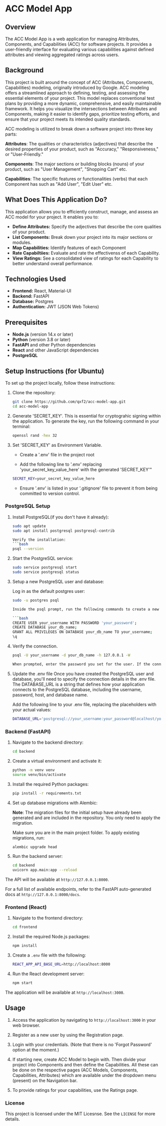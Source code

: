 # ACC Model App

## Overview

The ACC Model App is a web application for managing Attributes, Components, and Capabilities (ACC) for software projects. It provides a user-friendly interface for evaluating various capabilities against defined attributes and viewing aggregated ratings across users.

## Background

This project is built around the concept of ACC (Attributes, Components, Capabilities) modeling, originally introduced by Google. ACC modeling offers a streamlined approach to defining, testing, and assessing the essential elements of your project. This model replaces conventional test plans by providing a more dynamic, comprehensive, and easily maintainable framework. It helps you visualize the intersections between Attributes and Components, making it easier to identify gaps, prioritize testing efforts, and ensure that your project meets its intended quality standards.

ACC modeling is utilized to break down a software project into three key parts:

**Attributes**: The qualities or characteristics (adjectives) that describe the desired properties of your product, such as "Accuracy," "Responsiveness," or "User-Friendly."

**Components**: The major sections or building blocks (nouns) of your product, such as "User Management", "Shopping Cart" etc.

**Capabilities**: The specific features or functionalities (verbs) that each Component has such as "Add User", "Edit User" etc. 


## What Does This Application Do?
This application allows you to efficiently construct, manage, and assess an ACC model for your project. It enables you to:

- **Define Attributes:** Specify the adjectives that describe the core qualities of your product.
- **List Components:** Break down your project into its major sections or modules.
- **Map Capabilities:** Identify features of each Component
- **Rate Capabiltiies:** Evaluate and rate the effectivenss of each Capability.
- **View Ratings:** See a consolidated view of ratings for each Capability to better understand overall performance.

## Technologies Used
- **Frontend:** React, Material-UI
- **Backend:** FastAPI
- **Database:** Postgres
- **Authentication:** JWT (JSON Web Tokens)

## Prerequisites
- **Node.js** (version 14.x or later)
- **Python** (version 3.8 or later)
- **FastAPI** and other Python dependencies
- **React** and other JavaScript dependencies
- **PostgreSQL** 


## Setup Instructions (for Ubuntu)
To set up the project locally, follow these instructions:

1. Clone the repository:
   ```bash
   git clone https://github.com/qxf2/acc-model-app.git
   cd acc-model-app

2. Generate 'SECRET_KEY'.
   This is essential for cryptograhic signing within the application. To generate the key, run the following command in your terminal:

   ```bash
   openssl rand -hex 32
   ```
   
3. Set 'SECRET_KEY' as Environment Variable.
   * Create a '.env' file in the project root
   
   * Add the following line to '.env' replacing 'your_secret_key_value_here' with the generated 'SECRET_KEY'"

   ```bash
   SECRET_KEY=your_secret_key_value_here
   ```
   * Ensure '.env' is listed in your '.gitignore' file to prevent it from being committed to version control.


### PostgreSQL Setup

1. Install PostgreSQL(if you don't have it already):
    ```bash
    sudo apt update
    sudo apt install postgresql postgresql-contrib

   Verify the installation:
   ```bash
    psql --version

2. Start the PostgreSQL service:

    ```bash
    sudo service postgresql start
    sudo service postgresql status

3. Setup a new PostgreSQL user and database:

   Log in as the default postgres user:
    ```bash
    sudo -u postgres psql

   Inside the psql prompt, run the following commands to create a new user and database:

   ```bash
    CREATE USER your_username WITH PASSWORD 'your_password';
    CREATE DATABASE your_db_name;
    GRANT ALL PRIVILEGES ON DATABASE your_db_name TO your_username;
    \q

4. Verify the connection. 

    ```bash
    psql -U your_username -d your_db_name -h 127.0.0.1 -W

    When prompted, enter the password you set for the user. If the connection is successful, you will see a PostgreSQL prompt (e.g., your_db_name=#), indicating that you can interact with the database and run queries.

5.  Update the .env file 
    Once you have created the PostgreSQL user and database, you'll need to specify the connection details in the .env file. The DATABASE_URL is a string that defines how your application connects to the PostgreSQL database, including the username, password, host, and database name.

    Add the following line to your .env file, replacing the placeholders with your actual values:
    ```bash
    DATABASE_URL='postgresql://your_username:your_password@localhost/your_db_name'

### Backend (FastAPI)

1. Navigate to the backend directory:

    ```bash
    cd backend

2. Create a virtual environment and activate it:

    ```bash
    python -m venv venv
    source venv/bin/activate 

3. Install the required Python packages:

    ```bash
    pip install -r requirements.txt

4. Set up database migrations with Alembic: 

    **Note**: The migration files for the initial setup have already been generated and are included in the repository. You only need to apply the migration.

    Make sure you are in the main project folder. To apply existing migrations, run:
    
    ```bash
    alembic upgrade head

5. Run the backend server:
    ```bash
    cd backend
    uvicorn app.main:app --reload

The API will be available at `http://127.0.0.1:8000`. 

For a full list of available endpoints, refer to the FastAPI auto-generated docs at `http://127.0.0.1:8000/docs`.

### Frontend (React)

1. Navigate to the frontend directory:
    ```bash
    cd frontend

2. Install the required Node.js packages:
    ```bash
    npm install

3. Create a `.env` file with the following:
    ```bash
    REACT_APP_API_BASE_URL=http://localhost:8000

4. Run the React development server:
    ```bash
    npm start

The application will be available at `http://localhost:3000`.

## Usage
1. Access the application by navigating to `http://localhost:3000` in your web browser.

2. Register as a new user by using the Registration page.

3. Login with your credentials. (Note that there is no 'Forgot Password' option at the moment.)

4. If starting new, create ACC Model to begin with. Then divide your project into Components and then define the Capabilities. All these can be done on the respective pages (ACC Models, Components, Capabilities, Attributes) which are available under the dropdown menu (present) on the Navigation bar.

5. To provide ratings for your capabilities, use the Ratings page. 


### License

This project is licensed under the MIT Licesnse. See the `LICENSE` for more details.

